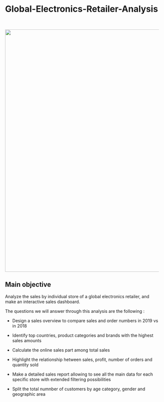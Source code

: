 # Global-Electronics-Retailer-Analysis

<br>

<p align="center">
<img width="792px" src='https://github.com/DimitriKneur/Global-Electronics-Retailer-Analysis/blob/main/3_PowerBI_Dashboard/Retail_Dashboard_Snapshot.gif' />
</p>

## Main objective

Analyze the sales by individual store of a global electronics retailer, and make an interactive sales dashboard.

The questions we will answer through this analysis are the following :

- Design a sales overview to compare sales and order numbers in 2019 vs in 2018

- Identify top countries, product categories and brands with the highest sales amounts

- Calculate the online sales part among total sales

- Highlight the relationship hetween sales, profit, number of orders and quantity sold

- Make a detailed sales report allowing to see all the main data for each specific store with extended filtering possibilities

- Split the total numnber of customers by age category, gender and geographic area

<br>
